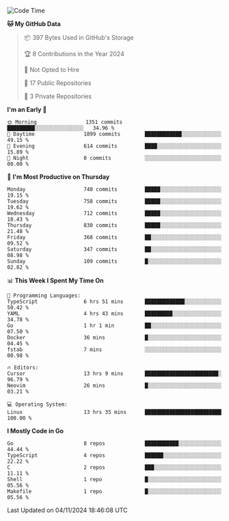 <!--START_SECTION:waka-->
![Code Time](http://img.shields.io/badge/Code%20Time-924%20hrs%201%20min-blue)

**🐱 My GitHub Data** 

> 📦 397 Bytes Used in GitHub's Storage 
 > 
> 🏆 8 Contributions in the Year 2024
 > 
> 🚫 Not Opted to Hire
 > 
> 📜 17 Public Repositories 
 > 
> 🔑 3 Private Repositories 
 > 
**I'm an Early 🐤** 

```text
🌞 Morning                1351 commits        █████████░░░░░░░░░░░░░░░░   34.96 % 
🌆 Daytime                1899 commits        ████████████░░░░░░░░░░░░░   49.15 % 
🌃 Evening                614 commits         ████░░░░░░░░░░░░░░░░░░░░░   15.89 % 
🌙 Night                  0 commits           ░░░░░░░░░░░░░░░░░░░░░░░░░   00.00 % 
```
📅 **I'm Most Productive on Thursday** 

```text
Monday                   740 commits         █████░░░░░░░░░░░░░░░░░░░░   19.15 % 
Tuesday                  758 commits         █████░░░░░░░░░░░░░░░░░░░░   19.62 % 
Wednesday                712 commits         █████░░░░░░░░░░░░░░░░░░░░   18.43 % 
Thursday                 830 commits         █████░░░░░░░░░░░░░░░░░░░░   21.48 % 
Friday                   368 commits         ██░░░░░░░░░░░░░░░░░░░░░░░   09.52 % 
Saturday                 347 commits         ██░░░░░░░░░░░░░░░░░░░░░░░   08.98 % 
Sunday                   109 commits         █░░░░░░░░░░░░░░░░░░░░░░░░   02.82 % 
```


📊 **This Week I Spent My Time On** 

```text
💬 Programming Languages: 
TypeScript               6 hrs 51 mins       █████████████░░░░░░░░░░░░   50.42 % 
YAML                     4 hrs 43 mins       █████████░░░░░░░░░░░░░░░░   34.78 % 
Go                       1 hr 1 min          ██░░░░░░░░░░░░░░░░░░░░░░░   07.50 % 
Docker                   36 mins             █░░░░░░░░░░░░░░░░░░░░░░░░   04.45 % 
fstab                    7 mins              ░░░░░░░░░░░░░░░░░░░░░░░░░   00.98 % 

🔥 Editors: 
Cursor                   13 hrs 9 mins       ████████████████████████░   96.79 % 
Neovim                   26 mins             █░░░░░░░░░░░░░░░░░░░░░░░░   03.21 % 

💻 Operating System: 
Linux                    13 hrs 35 mins      █████████████████████████   100.00 % 
```

**I Mostly Code in Go** 

```text
Go                       8 repos             ███████████░░░░░░░░░░░░░░   44.44 % 
TypeScript               4 repos             ██████░░░░░░░░░░░░░░░░░░░   22.22 % 
C                        2 repos             ███░░░░░░░░░░░░░░░░░░░░░░   11.11 % 
Shell                    1 repo              █░░░░░░░░░░░░░░░░░░░░░░░░   05.56 % 
Makefile                 1 repo              █░░░░░░░░░░░░░░░░░░░░░░░░   05.56 % 
```




 Last Updated on 04/11/2024 18:46:08 UTC
<!--END_SECTION:waka-->
